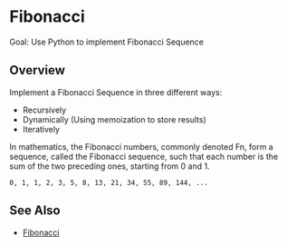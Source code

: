 # Fibonacci 

Goal: Use Python to implement Fibonacci Sequence

## Overview

Implement a Fibonacci Sequence in three different ways:
- Recursively
- Dynamically (Using memoization to store results)
- Iteratively

In mathematics, the Fibonacci numbers, commonly denoted Fn, form a sequence, called the Fibonacci sequence, such that each number is the sum of the two preceding ones, starting from 0 and 1.

`0, 1, 1, 2, 3, 5, 8, 13, 21, 34, 55, 89, 144, ...`

## See Also

- [Fibonacci](https://en.wikipedia.org/wiki/Fibonacci_number)